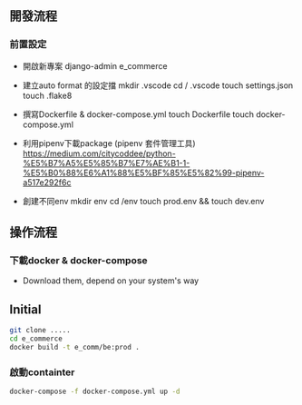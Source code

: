 ## 開發流程

### 前置設定
- 開啟新專案
django-admin e_commerce 

- 建立auto format 的設定擋
mkdir .vscode 
cd / .vscode
touch settings.json 
touch .flake8


- 撰寫Dockerfile & docker-compose.yml 
touch Dockerfile
touch docker-compose.yml

- 利用pipenv下載package
(pipenv 套件管理工具)
https://medium.com/citycoddee/python-%E5%B7%A5%E5%85%B7%E7%AE%B1-1-%E5%B0%88%E6%A1%88%E5%BF%85%E5%82%99-pipenv-a517e292f6c

- 創建不同env
mkdir env
cd /env
touch prod.env && touch dev.env



## 操作流程

### 下載docker & docker-compose 
- Download them, depend on your system's way

## Initial
```bash
git clone .....
cd e_commerce
docker build -t e_comm/be:prod .
```

### 啟動containter 
```bash
docker-compose -f docker-compose.yml up -d
```
